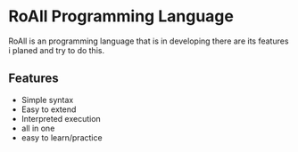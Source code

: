 # RoAll Programming Language

RoAll is an programming language that is in developing there are its features i planed and try to do this.

## Features
- Simple syntax
- Easy to extend
- Interpreted execution
- all in one
- easy to learn/practice 
